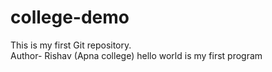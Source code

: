 # college-demo
This is my first Git repository.
<br>
Author- Rishav (Apna college)
hello world is my first program 